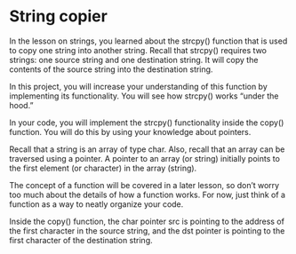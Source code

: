 # String copier

In the lesson on strings, you learned about the strcpy() function that is used to copy one string into another string. Recall that strcpy() requires two strings: one source string and one destination string. It will copy the contents of the source string into the destination string.

In this project, you will increase your understanding of this function by implementing its functionality. You will see how strcpy() works “under the hood.”

In your code, you will implement the strcpy() functionality inside the copy() function. You will do this by using your knowledge about pointers.

Recall that a string is an array of type char. Also, recall that an array can be traversed using a pointer. A pointer to an array (or string) initially points to the first element (or character) in the array (string).

The concept of a function will be covered in a later lesson, so don’t worry too much about the details of how a function works. For now, just think of a function as a way to neatly organize your code.

Inside the copy() function, the char pointer src is pointing to the address of the first character in the source string, and the dst pointer is pointing to the first character of the destination string.

